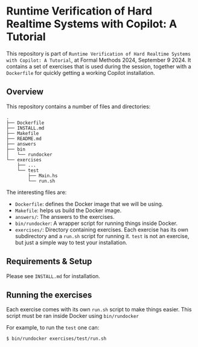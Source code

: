 # Runtime Verification of Hard Realtime Systems with Copilot: A Tutorial

This repository is part of `Runtime Verification of Hard Realtime Systems with
Copilot: A Tutorial`, at Formal Methods 2024, September 9 2024. It contains a
set of exercises that is used during the session, together with a `Dockerfile`
for quickly getting a working Copilot installation.


## Overview

This repository contains a number of files and directories:

```
.
├── Dockerfile
├── INSTALL.md
├── Makefile
├── README.md
├── answers
├── bin
│   └── rundocker
└── exercises
    ├── ...
    └── test
        ├── Main.hs
        └── run.sh
```

The interesting files are:

- `Dockerfile`: defines the Docker image that we will be using.
- `Makefile`: helps us build the Docker image.
- `answers/`: The answers to the exercises.
- `bin/rundocker`: A wrapper script for running things inside Docker.
- `exercises/`: Directory containing exercises. Each exercise has its own
  subdirectory and a `run.sh` script for running it. `test` is not an exercise,
  but just a simple way to test your installation.


## Requirements & Setup

Please see `INSTALL.md` for installation.


## Running the exercises

Each exercise comes with its own `run.sh` script to make things easier. This
script must be ran inside Docker using `bin/rundocker`

For example, to run the `test` one can:

```sh
$ bin/rundocker exercises/test/run.sh
```

